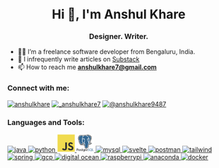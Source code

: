 
<h1 align="center">Hi 👋, I'm Anshul Khare</h1>
<h3 align="center">Designer. Writer.</h3>

<p align="left"> <img style="display: none;" src="https://komarev.com/ghpvc/?username=anshulkhare7" alt="anshulkhare" /> </p>

- 👨‍💻 I’m a freelance software developer from Bengaluru, India. 
- 📝 I infrequently write articles on [Substack](https://anshulkhare.substack.com/)
- 📫 How to reach me **anshulkhare7@gmail.com**

<h3 align="left">Connect with me:</h3>
<p align="left">
<a href="https://linkedin.com/in/anshulkhare" target="blank"><img align="center" src="https://raw.githubusercontent.com/rahuldkjain/github-profile-readme-generator/master/src/images/icons/Social/linked-in-alt.svg" alt="anshulkhare" height="30" width="40" /></a>
<a href="https://twitter.com/_anshulkhare7" target="blank"><img align="center" src="https://raw.githubusercontent.com/rahuldkjain/github-profile-readme-generator/master/src/images/icons/Social/twitter.svg" alt="_anshulkhare7" height="30" width="40" /></a>
<a href="https://www.youtube.com/@anshulkhare9487" target="blank"><img align="center" src="https://raw.githubusercontent.com/rahuldkjain/github-profile-readme-generator/master/src/images/icons/Social/youtube.svg" alt="@anshulkhare9487" height="30" width="40" /></a>
</p>


<h3 align="left">Languages and Tools:</h3>
<a href="https://www.java.com/en/" target="_blank" rel="noreferrer" title="Java"> 
    <img src="https://cdn.jsdelivr.net/gh/devicons/devicon@latest/icons/java/java-original.svg" alt="java" width="40" height="40"/> 
</a>
<a href="https://www.python.org/" target="_blank" rel="noreferrer" title="Python"> 
    <img src="https://cdn.jsdelivr.net/gh/devicons/devicon@latest/icons/python/python-original.svg" alt="python" width="40" height="40"/> 
</a>
<a href="https://developer.mozilla.org/en-US/docs/Web/JavaScript" target="_blank" rel="noreferrer" title="JavaScript"> 
    <img src="https://raw.githubusercontent.com/devicons/devicon/master/icons/javascript/javascript-original.svg" alt="javascript" width="40" height="40"/> 
</a>
<a href="https://www.postgresql.org" target="_blank" rel="noreferrer" title="PostgreSQL"> 
    <img src="https://raw.githubusercontent.com/devicons/devicon/master/icons/postgresql/postgresql-original-wordmark.svg" alt="postgresql" width="40" height="40"/> 
</a> 
<a href="https://www.mysql.com/" target="_blank" rel="noreferrer" title="MySQL"> 
    <img src="https://cdn.jsdelivr.net/gh/devicons/devicon@latest/icons/mysql/mysql-original.svg" alt="mysql" width="40" height="40"/> 
</a>
<a href="https://svelte.dev/" target="_blank" rel="noreferrer" title="Svelte"> 
    <img src="https://cdn.jsdelivr.net/gh/devicons/devicon@latest/icons/svelte/svelte-original.svg" alt="svelte" width="40" height="40"/> 
</a>  
<a href="https://postman.com" target="_blank" rel="noreferrer" title="Postman"> 
    <img src="https://www.vectorlogo.zone/logos/getpostman/getpostman-icon.svg" alt="postman" width="40" height="40"/> 
</a>          
<a href="https://tailwindcss.com/" target="_blank" rel="noreferrer" title="Tailwind CSS"> 
    <img src="https://www.vectorlogo.zone/logos/tailwindcss/tailwindcss-icon.svg" alt="tailwind" width="40" height="40"/> 
</a>
<a href="https://spring.io/" target="_blank" rel="noreferrer" title="Spring Framework"> 
    <img src="https://cdn.jsdelivr.net/gh/devicons/devicon@latest/icons/spring/spring-original.svg" alt="spring" width="40" height="40"/> 
</a>
<a href="https://cloud.google.com" target="_blank" rel="noreferrer" title="Google Cloud Platform"> 
    <img src="https://www.vectorlogo.zone/logos/google_cloud/google_cloud-icon.svg" alt="gcp" width="40" height="40"/> 
</a> 
<a href="https://www.digitalocean.com/" target="_blank" rel="noreferrer" title="Digital Ocean"> 
    <img src="https://cdn.jsdelivr.net/gh/devicons/devicon@latest/icons/digitalocean/digitalocean-original.svg"  alt="digital ocean" width="40" height="40"/> 
</a> 
<a href="https://www.raspberrypi.org/" target="_blank" rel="noreferrer" title="Raspberry Pi">
    <img src="https://cdn.jsdelivr.net/gh/devicons/devicon@latest/icons/raspberrypi/raspberrypi-original.svg" alt="raspberrypi" width="40" height="40"/> 
</a>
<a href="https://www.anaconda.com/" target="_blank" rel="noreferrer" title="Anaconda">
    <img src="https://cdn.jsdelivr.net/gh/devicons/devicon@latest/icons/anaconda/anaconda-original.svg" alt="anaconda" width="40" height="40"/> 
</a>
<a href="https://www.docker.com/" target="_blank" rel="noreferrer" title="Docker">
    <img src="https://cdn.jsdelivr.net/gh/devicons/devicon@latest/icons/docker/docker-original-wordmark.svg" alt="docker" width="40" height="40"/> 
</a>
          
<!--
**anshulkhare7/anshulkhare7** is a ✨ _special_ ✨ repository because its `README.md` (this file) appears on your GitHub profile.

Here are some ideas to get you started:

- 🔭 I’m currently working on ...
- 🌱 I’m currently learning ...
- 👯 I’m looking to collaborate on ...
- 🤔 I’m looking for help with ...
- 💬 Ask me about ...
- 📫 How to reach me: ...
- 😄 Pronouns: ...
- ⚡ Fun fact: ...
-->
